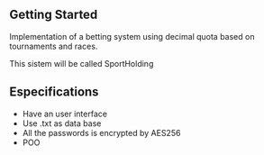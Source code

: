 ## Getting Started

Implementation of a betting system using decimal quota based on tournaments and races.

This sistem will be called SportHolding

## Especifications

* Have an user interface
* Use .txt as data base
* All the passwords is encrypted by AES256
* POO


